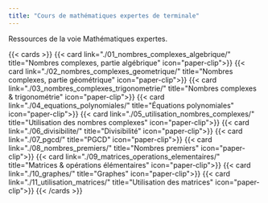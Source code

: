 ```yaml
---
title: "Cours de mathématiques expertes de terminale"
---
```

Ressources de la voie Mathématiques expertes.

{{< cards >}}
  {{< card link="./01_nombres_complexes_algebrique/" title="Nombres complexes, partie algébrique" icon="paper-clip">}}
  {{< card link="./02_nombres_complexes_geometrique/" title="Nombres complexes, partie géométrique" icon="paper-clip">}}
  {{< card link="./03_nombres_complexes_trigonometrie/" title="Nombres complexes & trigonométrie" icon="paper-clip">}}
  {{< card link="./04_equations_polynomiales/" title="Équations polynomiales" icon="paper-clip">}}
  {{< card link="./05_utilisation_nombres_complexes/" title="Utilisation des nombres complexes" icon="paper-clip">}}
  {{< card link="./06_divisibilite/" title="Divisibilité" icon="paper-clip">}}
  {{< card link="./07_pgcd/" title="PGCD" icon="paper-clip">}}
  {{< card link="./08_nombres_premiers/" title="Nombres premiers" icon="paper-clip">}}
  {{< card link="./09_matrices_operations_elementaires/" title="Matrices & opérations élémentaires" icon="paper-clip">}}
  {{< card link="./10_graphes/" title="Graphes" icon="paper-clip">}}
  {{< card link="./11_utilisation_matrices/" title="Utilisation des matrices" icon="paper-clip">}}
{{< /cards >}}
